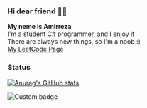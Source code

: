 ### Hi dear friend 👋🏼

**My neme is Amirreza** <br/>
I'm a student C# programmer, and I enjoy it<br/>
There are always new things, so I'm a noob :)<br/>
[My LeetCode Page](https://leetcode.com/AMIR34A)<br/>

### Status
[![Anurag's GitHub stats](https://github-readme-stats.vercel.app/api?username=amir34a&show_icons=true&theme=gruvbox)](https://github.com/anuraghazra/github-readme-stats)<br/>

<a>
<img alt="Custom badge" src="https://img.shields.io/endpoint?label=twitter&url=https%3A%2F%2Ftwitter.com%2FAMIR34AA">
</a>
  
<!--
**AMIR34A/AMIR34A** is a ✨ _special_ ✨ repository because its `README.md` (this file) appears on your GitHub profile.

Here are some ideas to get you started:

- 🔭 I’m currently working on ...
- 🌱 I’m currently learning ...
- 👯 I’m looking to collaborate on ...
- 🤔 I’m looking for help with ...
- 💬 Ask me about ...
- 📫 How to reach me: ...
- 😄 Pronouns: ...
- ⚡ Fun fact: ...
-->
